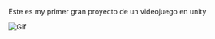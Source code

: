 Este es my primer gran proyecto de un videojuego en unity


![Gif](https://github.com/ldgiusto5/My_First_RPG/assets/121044004/c07c0470-21cc-4112-b7d2-91a9c7ec7398)
